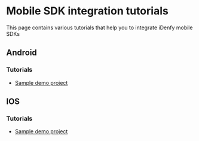 # Mobile SDK integration tutorials
This page contains various tutorials that help you to integrate iDenfy mobile SDKs

## Android

### Tutorials
- [Sample demo project](https://github.com/idenfy/Documentation/blob/master/pages/tutorials/mobile-sdk/android/AndroidSampleProjectTutorial.md)

## IOS

### Tutorials
- [Sample demo project](https://github.com/idenfy/Documentation/blob/master/pages/tutorials/mobile-sdk/ios/IosSampleProjectTutorial.md)
